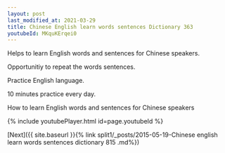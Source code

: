 ```yaml
---
layout: post
last_modified_at: 2021-03-29
title: Chinese English learn words sentences Dictionary 363 
youtubeId: MKquKErqei0
---
```

 
 
Helps to learn English words and sentences for Chinese speakers.

Opportunitiy to repeat the words sentences. 

Practice English language. 
 
10 minutes practice every day. 
 
How to learn English words and sentences for Chinese speakers 
 
{% include youtubePlayer.html id=page.youtubeId %}
 
 
[Next]({{ site.baseurl }}{% link  split1/_posts/2015-05-19-Chinese english learn words sentences dictionary 815 .md%})
 
